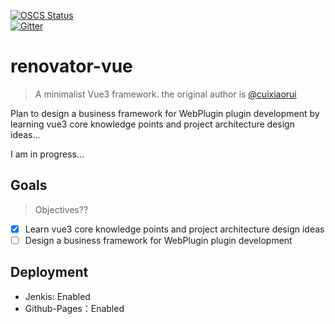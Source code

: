 [![OSCS Status](https://www.oscs1024.com/platform/badge/branlice/mini-vue.svg?size=small)](https://www.oscs1024.com/project/branlice/mini-vue?ref=badge_small)<br/>
[![Gitter](https://badges.gitter.im/mini-vue/community.svg)](https://gitter.im/mini-vue/community?utm_source=badge&utm_medium=badge&utm_campaign=pr-badge)

# renovator-vue

> A minimalist Vue3 framework. the original author is [@cuixiaorui](https://github.com/cuixiaorui/mini-vue)

Plan to design a business framework for WebPlugin plugin development by learning vue3 core knowledge points and project architecture design ideas...

I am in progress...

## Goals

> Objectives??

- [x] Learn vue3 core knowledge points and project architecture design ideas
- [ ] Design a business framework for WebPlugin plugin development

## Deployment

- Jenkis: Enabled
- Github-Pages：Enabled
